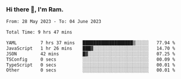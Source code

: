 ### Hi there 👋, I'm Ram.

<!--START_SECTION:waka-->

```txt
From: 28 May 2023 - To: 04 June 2023

Total Time: 9 hrs 47 mins

YAML         7 hrs 37 mins   ███████████████████▒░░░░░   77.94 %
JavaScript   1 hr 26 mins    ███▓░░░░░░░░░░░░░░░░░░░░░   14.70 %
JSON         42 mins         █▓░░░░░░░░░░░░░░░░░░░░░░░   07.25 %
TSConfig     0 secs          ░░░░░░░░░░░░░░░░░░░░░░░░░   00.09 %
TypeScript   0 secs          ░░░░░░░░░░░░░░░░░░░░░░░░░   00.01 %
Other        0 secs          ░░░░░░░░░░░░░░░░░░░░░░░░░   00.01 %
```

<!--END_SECTION:waka-->
